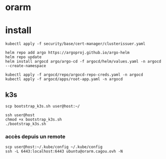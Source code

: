 # orarm

# install 

```
kubectl apply -f security/base/cert-manager/clusterissuer.yaml

helm repo add argo https://argoproj.github.io/argo-helm
helm repo update
helm install argocd argo/argo-cd -f argocd/helm/values.yaml -n argocd --create-namespace

kubectl apply -f argocd/repo/argocd-repo-creds.yaml -n argocd
kubectl apply -f argocd/apps/root-app.yaml -n argocd

```

## k3s
`scp bootstrap_k3s.sh user@host:~/`

```
ssh user@host
chmod +x bootstrap_k3s.sh
./bootstrap_k3s.sh
```

### accès depuis un remote

```
scp user@host:~/.kube/config ~/.kube/config
ssh -L 6443:localhost:6443 ubuntu@orarm.cagou.ovh -N
```
